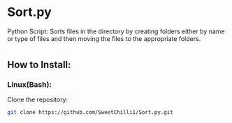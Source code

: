 # Sort.py
Python Script: Sorts files in the directory by creating folders either by name or type of files and then moving the files to the appropriate folders.
#



## How to Install:

### Linux(Bash):

Clone the repository:
```bash
git clone https://github.com/SweetChilli1/Sort.py.git

